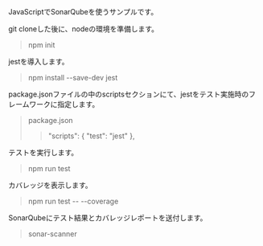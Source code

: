 JavaScriptでSonarQubeを使うサンプルです。

git cloneした後に、nodeの環境を準備します。
> npm init

jestを導入します。
> npm install --save-dev jest

package.jsonファイルの中のscriptsセクションにて、jestをテスト実施時のフレームワークに指定します。
>package.json
> > "scripts": {
> >   "test": "jest"
> > },

テストを実行します。
> npm run test

カバレッジを表示します。
> npm run test -- --coverage

SonarQubeにテスト結果とカバレッジレポートを送付します。
> sonar-scanner
